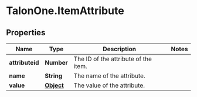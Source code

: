 # TalonOne.ItemAttribute

## Properties

Name | Type | Description | Notes
------------ | ------------- | ------------- | -------------
**attributeid** | **Number** | The ID of the attribute of the item. | 
**name** | **String** | The name of the attribute. | 
**value** | [**Object**](.md) | The value of the attribute. | 


